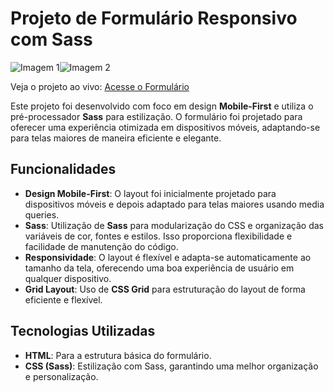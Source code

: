 # Projeto de Formulário Responsivo com Sass

<div style="display: flex;">
  <img src="https://github.com/user-attachments/assets/016f72c6-9a16-4870-ba6e-859ee0c70f40" alt="Imagem 1" style="max-width: 48%;"/>
  <img src="https://github.com/user-attachments/assets/49b3427d-be89-461f-ab62-b47d727fc9ae" alt="Imagem 2" style="max-width: 48%;"/>
</div>

Veja o projeto ao vivo: [Acesse o Formulário](https://devrafcks.github.io/Mobile-first---form/)

Este projeto foi desenvolvido com foco em design **Mobile-First** e utiliza o pré-processador **Sass** para estilização. O formulário foi projetado para oferecer uma experiência otimizada em dispositivos móveis, adaptando-se para telas maiores de maneira eficiente e elegante.

## Funcionalidades

- **Design Mobile-First**: O layout foi inicialmente projetado para dispositivos móveis e depois adaptado para telas maiores usando media queries.
- **Sass**: Utilização de **Sass** para modularização do CSS e organização das variáveis de cor, fontes e estilos. Isso proporciona flexibilidade e facilidade de manutenção do código.
- **Responsividade**: O layout é flexível e adapta-se automaticamente ao tamanho da tela, oferecendo uma boa experiência de usuário em qualquer dispositivo.
- **Grid Layout**: Uso de **CSS Grid** para estruturação do layout de forma eficiente e flexível.

## Tecnologias Utilizadas

- **HTML**: Para a estrutura básica do formulário.
- **CSS (Sass)**: Estilização com Sass, garantindo uma melhor organização e personalização.
